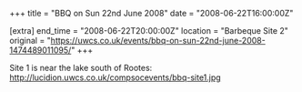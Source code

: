 +++
title = "BBQ on Sun 22nd June 2008"
date = "2008-06-22T16:00:00Z"

[extra]
end_time = "2008-06-22T20:00:00Z"
location = "Barbeque Site 2"
original = "https://uwcs.co.uk/events/bbq-on-sun-22nd-june-2008-1474489011095/"
+++

Site 1 is near the lake south of Rootes: http://lucidion.uwcs.co.uk/compsocevents/bbq-site1.jpg

